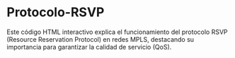 # Protocolo-RSVP
Este código HTML interactivo explica el funcionamiento del protocolo RSVP (Resource Reservation Protocol) en redes MPLS, destacando su importancia para garantizar la calidad de servicio (QoS).
